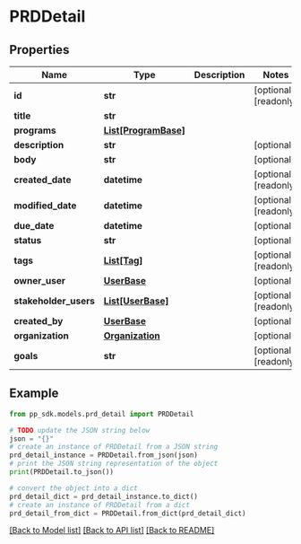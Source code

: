 # PRDDetail


## Properties

Name | Type | Description | Notes
------------ | ------------- | ------------- | -------------
**id** | **str** |  | [optional] [readonly] 
**title** | **str** |  | 
**programs** | [**List[ProgramBase]**](ProgramBase.md) |  | 
**description** | **str** |  | [optional] 
**body** | **str** |  | [optional] 
**created_date** | **datetime** |  | [optional] [readonly] 
**modified_date** | **datetime** |  | [optional] [readonly] 
**due_date** | **datetime** |  | [optional] 
**status** | **str** |  | [optional] 
**tags** | [**List[Tag]**](Tag.md) |  | [optional] [readonly] 
**owner_user** | [**UserBase**](UserBase.md) |  | [optional] 
**stakeholder_users** | [**List[UserBase]**](UserBase.md) |  | [optional] [readonly] 
**created_by** | [**UserBase**](UserBase.md) |  | [optional] 
**organization** | [**Organization**](Organization.md) |  | [optional] 
**goals** | **str** |  | [optional] [readonly] 

## Example

```python
from pp_sdk.models.prd_detail import PRDDetail

# TODO update the JSON string below
json = "{}"
# create an instance of PRDDetail from a JSON string
prd_detail_instance = PRDDetail.from_json(json)
# print the JSON string representation of the object
print(PRDDetail.to_json())

# convert the object into a dict
prd_detail_dict = prd_detail_instance.to_dict()
# create an instance of PRDDetail from a dict
prd_detail_from_dict = PRDDetail.from_dict(prd_detail_dict)
```
[[Back to Model list]](../README.md#documentation-for-models) [[Back to API list]](../README.md#documentation-for-api-endpoints) [[Back to README]](../README.md)


